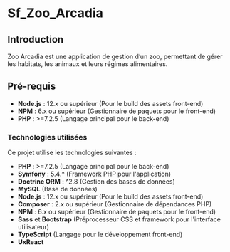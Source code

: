 # Sf_Zoo_Arcadia

## Introduction
Zoo Arcadia est une application de gestion d’un zoo, permettant de gérer les habitats, les animaux et leurs régimes alimentaires.

## Pré-requis
- **Node.js** : 12.x ou supérieur (Pour le build des assets front-end)
- **NPM** : 6.x ou supérieur (Gestionnaire de paquets pour le front-end)
- **PHP** : >=7.2.5 (Langage principal pour le back-end)

### Technologies utilisées

Ce projet utilise les technologies suivantes :

- **PHP** : >=7.2.5 (Langage principal pour le back-end)
- **Symfony** : 5.4.* (Framework PHP pour l'application)
- **Doctrine ORM** : ^2.8 (Gestion des bases de données)
- **MySQL** (Base de données)
- **Node.js** : 12.x ou supérieur (Pour le build des assets front-end)
- **Composer** : 2.x ou supérieur (Gestionnaire de dépendances PHP)
- **NPM** : 6.x ou supérieur (Gestionnaire de paquets pour le front-end)
- **Sass** et **Bootstrap** (Préprocesseur CSS et framework pour l'interface utilisateur)
- **TypeScript** (Langage pour le développement front-end)
- **UxReact** 